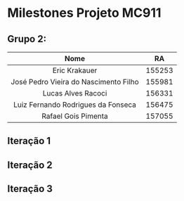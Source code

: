 # Milestones Projeto MC911

## Grupo 2:
|                  Nome                 |   RA   |
|:-------------------------------------:|:------:|
|             Eric Krakauer             | 155253 |
| José Pedro Vieira do Nascimento Filho | 155981 |
|           Lucas Alves Racoci          | 156331 |
|   Luiz Fernando Rodrigues da Fonseca  | 156475 |
|          Rafael Gois Pimenta          | 157055 |

## Iteração 1

## Iteração 2

## Iteração 3